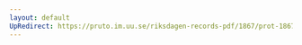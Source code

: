 ```yaml
---
layout: default
UpRedirect: https://pruto.im.uu.se/riksdagen-records-pdf/1867/prot-1867--fk--228/prot-1867--fk--228_007.pdf
---
```

